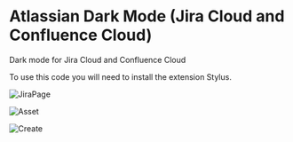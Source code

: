 # Atlassian Dark Mode (Jira Cloud and Confluence Cloud)
Dark mode for Jira Cloud and Confluence Cloud

To use this code you will need to install the extension Stylus.

![JiraPage](https://user-images.githubusercontent.com/119999594/206099271-9c174438-39df-4f20-be06-7f1013cc568a.png)

![Asset](https://user-images.githubusercontent.com/119999594/206104167-c7acceff-c238-40e7-8d57-e15d40a7874e.png)

![Create](https://user-images.githubusercontent.com/119999594/206104459-66060d71-7f0c-4e16-9e5f-369269758d6a.png)

